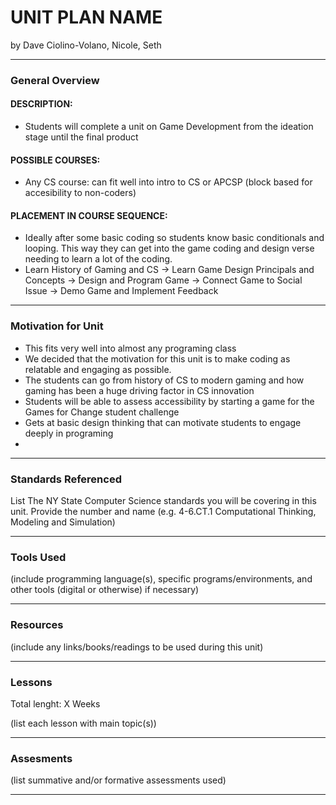 # UNIT PLAN NAME
by Dave Ciolino-Volano, Nicole, Seth

-----

### General Overview
#### DESCRIPTION:
* Students will complete a unit on Game Development from the ideation stage until the final product
#### POSSIBLE COURSES:
* Any CS course: can fit well into intro to CS or APCSP (block based for accesibility to non-coders)
#### PLACEMENT IN COURSE SEQUENCE:
* Ideally after some basic coding so students know basic conditionals and looping.  This way they can get into the game coding and design verse needing to learn a lot of the coding.
* Learn History of Gaming and CS -> Learn Game Design Principals and Concepts -> Design and Program Game -> Connect Game to Social Issue -> Demo Game and Implement Feedback

---

### Motivation for Unit
* This fits very well into almost any programing class
* We decided that the motivation for this unit is to make coding as relatable and engaging as possible. 
* The students can go from history of CS to modern gaming and how gaming has been a huge driving factor in CS innovation
* Students will be able to assess accessibility by starting a game for the Games for Change student challenge
* Gets at basic design thinking that can motivate students to engage deeply in programing
* 

---

### Standards Referenced
List The NY State Computer Science standards you will be covering in this unit. Provide the number and name (e.g. 4-6.CT.1 Computational Thinking, Modeling and Simulation)

---

### Tools Used
(include programming language(s), specific programs/environments, and other tools (digital or otherwise) if necessary)

---

### Resources
(include any links/books/readings to be used during this unit)

---

### Lessons
Total lenght: X Weeks

(list each lesson with main topic(s))

---

### Assesments
(list summative and/or formative assessments used)

---
